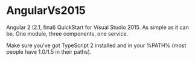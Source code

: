 # AngularVs2015
Angular 2 (2.1, final) QuickStart for Visual Studio 2015. As simple as it can be. One module, three components, one service.

Make sure you've got TypeScript 2 installed and in your %PATH% (most people have 1.0/1.5 in their paths).
